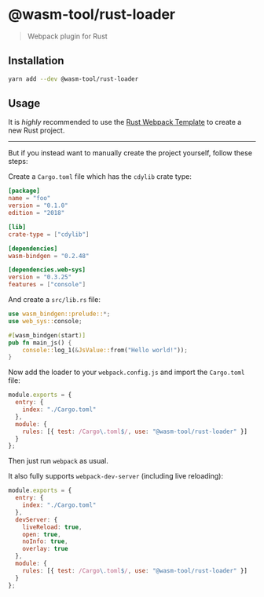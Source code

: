 # @wasm-tool/rust-loader

> Webpack plugin for Rust

## Installation

```sh
yarn add --dev @wasm-tool/rust-loader
```

## Usage

It is *highly* recommended to use the [Rust Webpack Template](https://github.com/rustwasm/rust-webpack-template) to create a new Rust project.

----

But if you instead want to manually create the project yourself, follow these steps:

Create a `Cargo.toml` file which has the `cdylib` crate type:

```toml
[package]
name = "foo"
version = "0.1.0"
edition = "2018"

[lib]
crate-type = ["cdylib"]

[dependencies]
wasm-bindgen = "0.2.48"

[dependencies.web-sys]
version = "0.3.25"
features = ["console"]
```

And create a `src/lib.rs` file:

```rust
use wasm_bindgen::prelude::*;
use web_sys::console;

#[wasm_bindgen(start)]
pub fn main_js() {
    console::log_1(&JsValue::from("Hello world!"));
}
```

Now add the loader to your `webpack.config.js` and import the `Cargo.toml` file:

```js
module.exports = {
  entry: {
    index: "./Cargo.toml"
  },
  module: {
    rules: [{ test: /Cargo\.toml$/, use: "@wasm-tool/rust-loader" }]
  }
};
```

Then just run `webpack` as usual.

It also fully supports `webpack-dev-server` (including live reloading):

```js
module.exports = {
  entry: {
    index: "./Cargo.toml"
  },
  devServer: {
    liveReload: true,
    open: true,
    noInfo: true,
    overlay: true
  },
  module: {
    rules: [{ test: /Cargo\.toml$/, use: "@wasm-tool/rust-loader" }]
  }
};
```
